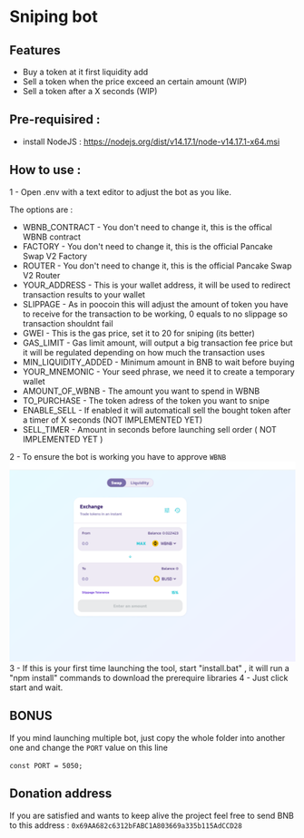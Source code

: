 # Sniping bot

## Features
- Buy a token at it first liquidity add
- Sell a token when the price exceed an certain amount (WIP)
- Sell a token after a X seconds (WIP)

## Pre-requisired : 
- install NodeJS : https://nodejs.org/dist/v14.17.1/node-v14.17.1-x64.msi

## How to use : 

1 - Open .env with a text editor to adjust the bot as you like.

The options are : 
- WBNB_CONTRACT - You don't need to change it, this is the offical WBNB contract
- FACTORY - You don't need to change it, this is the official Pancake Swap V2 Factory
- ROUTER - You don't need to change it, this is the official Pancake Swap V2 Router
- YOUR_ADDRESS - This is your wallet address, it will be used to redirect transaction results to your wallet
- SLIPPAGE - As in poocoin this will adjust the amount of token you have to receive for the transaction to be working, 0 equals to no slippage so transaction shouldnt fail
- GWEI - This is the gas price, set it to 20 for sniping (its better)
- GAS_LIMIT - Gas limit amount, will output a big transaction fee price but it will be regulated depending on how much the transaction uses
- MIN_LIQUIDITY_ADDED - Minimum amount in BNB to wait before buying
- YOUR_MNEMONIC - Your seed phrase, we need it to create a temporary wallet
- AMOUNT_OF_WBNB - The amount you want to spend in WBNB
- TO_PURCHASE - The token adress of the token you want to snipe
- ENABLE_SELL - If enabled it will automaticall sell the bought token after a timer of X seconds (NOT IMPLEMENTED YET)
- SELL_TIMER - Amount in seconds before launching sell order ( NOT IMPLEMENTED YET )

2 - To ensure the bot is working you have to approve `WBNB`
<img src="./imags/Approve.PNG">
3 - If this is your first time launching the tool, start "install.bat" , it will run a "npm install" commands to download the prerequire libraries
4 - Just click start and wait.

## BONUS

If you mind launching multiple bot, just copy the whole folder into another one and change the `PORT` value on this line

`const PORT = 5050;`

## Donation address
If you are satisfied and wants to keep alive the project feel free to send BNB to this address : `0x69AA682c6312bFABC1A803669a335b115AdCCD28`
